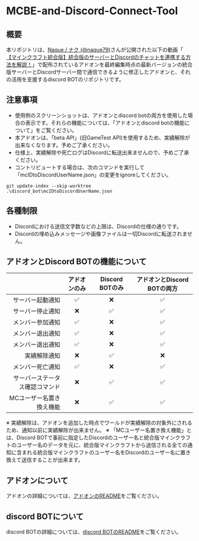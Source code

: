 # MCBE-and-Discord-Connect-Tool
## 概要
本リポジトリは、[Naque / ナク (@naque79)](https://youtube.com/@naque79)さんが公開された以下の動画「 [【マインクラフト統合版】統合版のサーバーとDiscordのチャットを連携する方法を解説！](https://youtu.be/VXPT7evGisc)」で配布されているアドオンを最終編集時点の最新バージョンの統合版サーバーとDiscordサーバー間で通信できるように修正したアドオンと、それの活用を支援するdiscord BOTのリポジトリです。

## 注意事項
- 使用例のスクリーンショットは、アドオンとdiscord botの両方を使用した場合の表示です。それらの機能については、「アドオンとdiscord botの機能について」をご覧ください。
- 本アドオンは、「beta API」(旧GameTest API)を使用するため、実績解除が出来なくなります。予めご了承ください。
- 仕様上、実績解除や死亡ログはDiscordに転送出来ませんので、予めご了承ください。
- コントリビュートする場合は、次のコマンドを実行して「mcIDtoDiscordUserName.json」の変更をignoreしてください。
```console
git update-index --skip-worktree .\discord_bot\mcIDtoDiscordUserName.json
```

## 各種制限
- Discordにおける送信文字数などの上限は、Discordの仕様の通りです。
- Discordの埋め込みメッセージや画像ファイルは一切Discordに転送されません。

## アドオンとDiscord BOTの機能について

|                 | アドオンのみ | Discord BOTのみ | アドオンとDiscord BOTの両方 |
| --------------: | :---------: | :------------: | :------------------------: |
| サーバー起動通知 |      ✅      |      ❌      |             ✅             |
| サーバー停止通知 |      ❌      |      ✅      |             ✅             |
| メンバー参加通知 |      ✅      |      ❌      |             ✅             |
| メンバー退出通知 |      ✅      |      ❌      |             ✅             |
| メンバー退出通知 |      ✅      |      ❌      |             ✅             |
|   実績解除通知   |      ❌      |      ✅      |             ❌             |
| メンバー死亡通知 |      ✅      |      ❌      |             ✅             |
| サーバーステータス確認コマンド | ❌ |    ✅    |             ✅             |
| MCユーザー名置き換え機能 |  ❌  |      ✅      |             ✅             |

※ 実績解除は、アドオンを追加した時点でワールドが実績解除の対象外にされるため、通知以前に実績解除が出来ません。
※ 「MCユーザー名置き換え機能」とは、Discord BOTで事前に指定したDiscordのユーザー名と統合版マインクラフトのユーザー名のデータを元に、統合版マインクラフトから送信される全ての通知に含まれる統合版マインクラフトのユーザー名をDiscordのユーザー名に置き換えて送信することが出来ます。

## アドオンについて
アドオンの詳細については、[アドオンのREADME](/bedrock_addon/bedrock_addon_readme.md)をご覧ください。

## discord BOTについて
discord BOTの詳細については、[discord BOTのREADME](/discord_bot/discord_bot_readme.md)をご覧ください。

